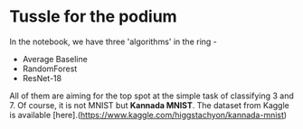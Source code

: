 # Tussle for the podium

In the notebook, we have three 'algorithms' in the ring -

* Average Baseline
* RandomForest
* ResNet-18

All of them are aiming for the top spot at the simple task of classifying 3 and 7. Of course, it is not MNIST but __Kannada MNIST__.
The dataset from Kaggle is available [here].(https://www.kaggle.com/higgstachyon/kannada-mnist)
